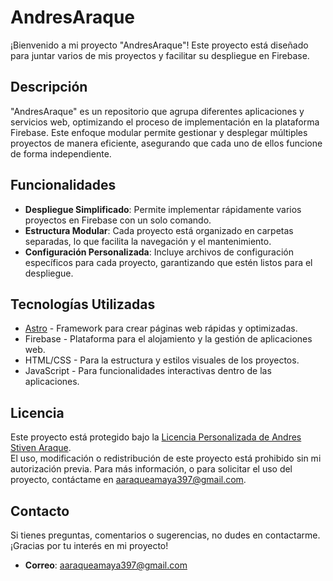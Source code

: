 # AndresAraque

¡Bienvenido a mi proyecto "AndresAraque"! Este proyecto está diseñado para juntar varios de mis proyectos y facilitar su despliegue en Firebase.

## Descripción

"AndresAraque" es un repositorio que agrupa diferentes aplicaciones y servicios web, optimizando el proceso de implementación en la plataforma Firebase. Este enfoque modular permite gestionar y desplegar múltiples proyectos de manera eficiente, asegurando que cada uno de ellos funcione de forma independiente.

## Funcionalidades

- **Despliegue Simplificado**: Permite implementar rápidamente varios proyectos en Firebase con un solo comando.
- **Estructura Modular**: Cada proyecto está organizado en carpetas separadas, lo que facilita la navegación y el mantenimiento.
- **Configuración Personalizada**: Incluye archivos de configuración específicos para cada proyecto, garantizando que estén listos para el despliegue.

## Tecnologías Utilizadas

- [Astro](https://astro.build/) - Framework para crear páginas web rápidas y optimizadas.
- Firebase - Plataforma para el alojamiento y la gestión de aplicaciones web.
- HTML/CSS - Para la estructura y estilos visuales de los proyectos.
- JavaScript - Para funcionalidades interactivas dentro de las aplicaciones.

## Licencia

Este proyecto está protegido bajo la [Licencia Personalizada de Andres Stiven Araque](./LICENSE).  
El uso, modificación o redistribución de este proyecto está prohibido sin mi autorización previa. Para más información, o para solicitar el uso del proyecto, contáctame en [aaraqueamaya397@gmail.com](mailto:aaraqueamaya397@gmail.com).

## Contacto

Si tienes preguntas, comentarios o sugerencias, no dudes en contactarme. ¡Gracias por tu interés en mi proyecto!

- **Correo**: [aaraqueamaya397@gmail.com](mailto:aaraqueamaya397@gmail.com)
